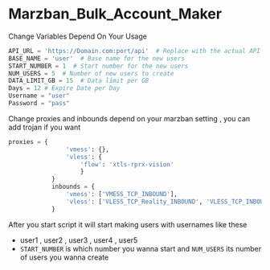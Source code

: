 # Marzban_Bulk_Account_Maker

Change Variables Depend On Your Usage

```python
API_URL = 'https://Domain.com:port/api'  # Replace with the actual API URL
BASE_NAME = 'user'  # Base name for the new users
START_NUMBER = 1  # Start number for the new users
NUM_USERS = 5  # Number of new users to create
DATA_LIMIT_GB = 15  # Data limit per GB
Days = 12 # Expire Date per Day
Username = "user"
Password = "pass"
```
Change proxies and inbounds depend on your marzban setting , you can add trojan if you want
```python
proxies = {
                'vmess': {},
                'vless': {
                    'flow': 'xtls-rprx-vision'
                    }
            }
            inbounds = {
                'vmess': ['VMESS_TCP_INBOUND'],
                'vless': ['VLESS_TCP_Reality_INBOUND', 'VLESS_TCP_INBOUND']
            }
```
After you start script it will start making users with usernames like these
- user1 , user2 , user3 , user4 , user5
- `START_NUMBER` is which number you wanna start and `NUM_USERS` its number of users you wanna create
